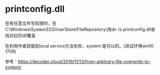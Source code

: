 # printconfig.dll

​	在有任意文件写权限时，在C:\Windows\System32\DriverStore\FileRepository\用dir /s printconfig.dll查找对应的dll覆盖

在利用作者获取到local service方法失败，system 是可以的。(测试环境win10 1709)

参考：https://decoder.cloud/2019/11/13/from-arbitrary-file-overwrite-to-system/ 